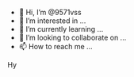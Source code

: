 - 👋 Hi, I’m @9571vss
- 👀 I’m interested in ...
- 🌱 I’m currently learning ...
- 💞️ I’m looking to collaborate on ...
- 📫 How to reach me ...

<!---
9571vss/9571vss is a ✨ special ✨ repository because its `README.md` (this file) appears on your GitHub profile.
You can click the Preview link to take a look at your changes.
--->
Hy
